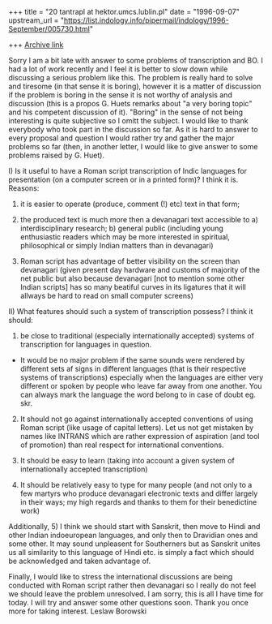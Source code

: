 +++
title = "20 tantrapl at hektor.umcs.lublin.pl"
date = "1996-09-07"
upstream_url = "https://list.indology.info/pipermail/indology/1996-September/005730.html"

+++
[Archive link](https://list.indology.info/pipermail/indology/1996-September/005730.html)

 Sorry I am a bit late with answer to some problems of transcription and BO.
I had a lot of work recently and I feel it is better to slow down while
discussing a serious problem like this. The problem is really hard to solve
and tiresome (in that sense it is boring), however it is a matter of
discussion if the problem is boring in the sense it is not worthy of
analysis and discussion (this is a propos G. Huets remarks about "a very
boring topic" and his competent discussion of it). "Boring" in the sense of
not being interesting is quite subjective so I omitt the subject.
	I would like to thank everybody who took part in the discussion so
far. As it is hard to answer to every proposal and question I would rather
try and gather the major problems so far (then, in another letter, I would 
like to give answer to some problems raised by G. Huet). 

I) Is it useful to have a Roman script transcription of Indic languages for 
presentation (on a computer screen or in a printed form)? 
I think it is. Reasons: 

1) it is easier to operate (produce, comment (!) etc) text in that form;

2) the produced text is much more then a devanagari text accessible to a)
interdisciplinary research; b) general public (including young enthusiastic
readers which may be more interested in spiritual, philosophical or simply
Indian matters than in devanagari)

3) Roman script has advantage of better visibility on the screen than
devanagari (given present day hardware and customs of majority of the net
public but also because devanagari [not to mention some other Indian scripts] 
has so many beatiful curves in its ligatures that it will allways be hard to 
read on small computer screens)

II) What features should such a system of transcription possess?
I think it should:

1) be close to traditional (especially internationally accepted) systems of
transcription for languages in question.
* It would be no major problem if the same sounds were rendered by
different sets af signs in different languages (that is their respective
systems of transcriptions) especially when the languages are either very
different or spoken by people who leave far away from one another. You can
always mark the language the word belong to in case of doubt eg. skr.

2) It should not go against internationally accepted conventions of using
Roman script (like usage of capital letters). Let us not get mistaken by
names like INTRANS which are rather expression of aspiration (and tool of 
promotion) than real respect for international conventions.

3) It should be easy to learn (taking into account a given system of
internationally accepted transcription)

4) It should be relatively easy to type for many people (and not only to
a few martyrs who produce devanagari electronic texts and differ largely
in their ways; my high regards and thanks to them for their benedictine work) 

Additionally, 5) I think we should start with Sanskrit, then move to Hindi
and other Indian indoeuropean languages, and only then to Dravidian ones and
some other. It may sound unpleasent for Southerners but as Sanskrit unites
us all similarity to this language of Hindi etc. is simply a fact which should
be acknowledged and taken advantage of.

Finally, I would like to stress the international discussions are being
conducted with Roman script rather then devanagari so I really do not feel
we should leave the problem unresolved.
	I am sorry, this is all I have time for today. I will try and answer
some other questions soon. Thank you once more for taking interest.
				Leslaw Borowski




